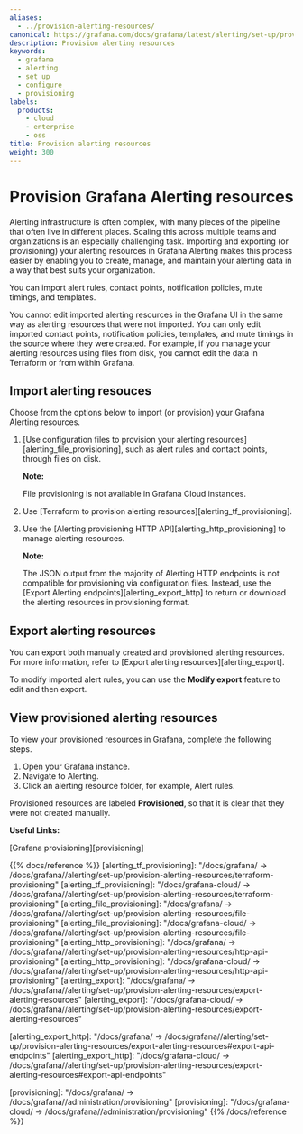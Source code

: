 ```yaml
---
aliases:
  - ../provision-alerting-resources/
canonical: https://grafana.com/docs/grafana/latest/alerting/set-up/provision-alerting-resources/
description: Provision alerting resources
keywords:
  - grafana
  - alerting
  - set up
  - configure
  - provisioning
labels:
  products:
    - cloud
    - enterprise
    - oss
title: Provision alerting resources
weight: 300
---
```


# Provision Grafana Alerting resources

Alerting infrastructure is often complex, with many pieces of the pipeline that often live in different places. Scaling this across multiple teams and organizations is an especially challenging task. Importing and exporting (or provisioning) your alerting resources in Grafana Alerting makes this process easier by enabling you to create, manage, and maintain your alerting data in a way that best suits your organization.

You can import alert rules, contact points, notification policies, mute timings, and templates.

You cannot edit imported alerting resources in the Grafana UI in the same way as alerting resources that were not imported. You can only edit imported contact points, notification policies, templates, and mute timings in the source where they were created. For example, if you manage your alerting resources using files from disk, you cannot edit the data in Terraform or from within Grafana.

## Import alerting resouces

Choose from the options below to import (or provision) your Grafana Alerting resources.

1. [Use configuration files to provision your alerting resources][alerting_file_provisioning], such as alert rules and contact points, through files on disk.

   **Note:**

   File provisioning is not available in Grafana Cloud instances.

2. Use [Terraform to provision alerting resources][alerting_tf_provisioning].

3. Use the [Alerting provisioning HTTP API][alerting_http_provisioning] to manage alerting resources.

   **Note:**

   The JSON output from the majority of Alerting HTTP endpoints is not compatible for provisioning via configuration files. Instead, use the [Export Alerting endpoints][alerting_export_http] to return or download the alerting resources in provisioning format.

## Export alerting resources

You can export both manually created and provisioned alerting resources. For more information, refer to [Export alerting resources][alerting_export].

To modify imported alert rules, you can use the **Modify export** feature to edit and then export.

## View provisioned alerting resources

To view your provisioned resources in Grafana, complete the following steps.

1. Open your Grafana instance.
1. Navigate to Alerting.
1. Click an alerting resource folder, for example, Alert rules.

Provisioned resources are labeled **Provisioned**, so that it is clear that they were not created manually.

**Useful Links:**

[Grafana provisioning][provisioning]

{{% docs/reference %}}
[alerting_tf_provisioning]: "/docs/grafana/ -> /docs/grafana/<GRAFANA VERSION>/alerting/set-up/provision-alerting-resources/terraform-provisioning"
[alerting_tf_provisioning]: "/docs/grafana-cloud/ -> /docs/grafana/<GRAFANA VERSION>/alerting/set-up/provision-alerting-resources/terraform-provisioning"
[alerting_file_provisioning]: "/docs/grafana/ -> /docs/grafana/<GRAFANA VERSION>/alerting/set-up/provision-alerting-resources/file-provisioning"
[alerting_file_provisioning]: "/docs/grafana-cloud/ -> /docs/grafana/<GRAFANA VERSION>/alerting/set-up/provision-alerting-resources/file-provisioning"
[alerting_http_provisioning]: "/docs/grafana/ -> /docs/grafana/<GRAFANA VERSION>/alerting/set-up/provision-alerting-resources/http-api-provisioning"
[alerting_http_provisioning]: "/docs/grafana-cloud/ -> /docs/grafana/<GRAFANA VERSION>/alerting/set-up/provision-alerting-resources/http-api-provisioning"
[alerting_export]: "/docs/grafana/ -> /docs/grafana/<GRAFANA VERSION>/alerting/set-up/provision-alerting-resources/export-alerting-resources"
[alerting_export]: "/docs/grafana-cloud/ -> /docs/grafana/<GRAFANA VERSION>/alerting/set-up/provision-alerting-resources/export-alerting-resources"

[alerting_export_http]: "/docs/grafana/ -> /docs/grafana/<GRAFANA VERSION>/alerting/set-up/provision-alerting-resources/export-alerting-resources#export-api-endpoints"
[alerting_export_http]: "/docs/grafana-cloud/ -> /docs/grafana/<GRAFANA VERSION>/alerting/set-up/provision-alerting-resources/export-alerting-resources#export-api-endpoints"

[provisioning]: "/docs/grafana/ -> /docs/grafana/<GRAFANA VERSION>/administration/provisioning"
[provisioning]: "/docs/grafana-cloud/ -> /docs/grafana/<GRAFANA VERSION>/administration/provisioning"
{{% /docs/reference %}}
